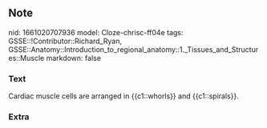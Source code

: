 ## Note
nid: 1661020707936
model: Cloze-chrisc-ff04e
tags: GSSE::!Contributor::Richard_Ryan, GSSE::Anatomy::Introduction_to_regional_anatomy::1._Tissues_and_Structures::Muscle
markdown: false

### Text
<div class="toggle">
  Cardiac muscle cells are arranged in {{c1::whorls}} and
  {{c1::spirals}}.
</div>

### Extra

